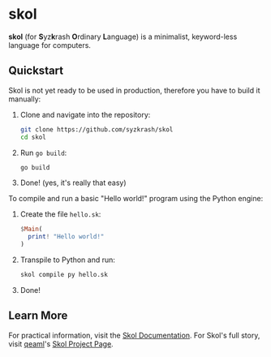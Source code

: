 # skol

**skol** (for **S**yz**k**rash **O**rdinary **L**anguage) is a minimalist,
keyword-less language for computers.

## Quickstart

Skol is not yet ready to be used in production, therefore you have to build it
manually:

1. Clone and navigate into the repository:

    ```sh
    git clone https://github.com/syzkrash/skol
    cd skol
    ```

2. Run `go build`:

    ```sh
    go build
    ```

3. Done! (yes, it's really that easy)

To compile and run a basic "Hello world!" program using the Python engine:

1. Create the file `hello.sk`:

    ```hs
    $Main(
      print! "Hello world!"
    )
    ```

2. Transpile to Python and run:

    ```sh
    skol compile py hello.sk
    ```

3. Done!

## Learn More

For practical information, visit the [Skol Documentation][doc].
For Skol's full story, visit [qeaml][qeaml]'s [Skol Project Page][project].

[doc]: https://syzkrash.github.io/skol
[project]: https://qeaml.github.io/skol
[qeaml]: https://github.com/qeaml
